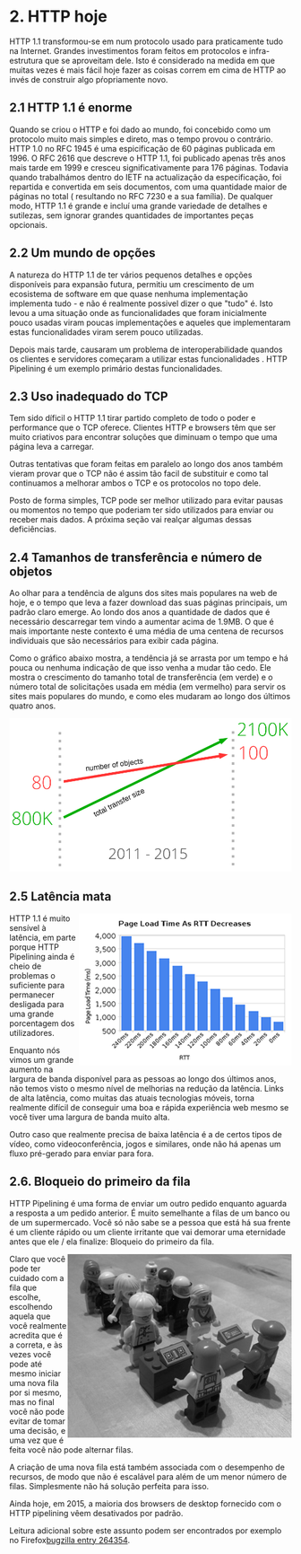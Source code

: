 # 2. HTTP hoje

HTTP 1.1 transformou-se em num protocolo usado para praticamente tudo na Internet. Grandes investimentos foram feitos em protocolos e infra-estrutura que se aproveitam dele. Isto é considerado na medida em que muitas vezes é mais fácil hoje fazer as coisas correm em cima de HTTP ao invés de construir algo pŕopriamente novo.


## 2.1 HTTP 1.1 é enorme

Quando se criou o HTTP e foi dado ao mundo, foi concebido como um protocolo muito mais simples e direto, mas o tempo provou o contrário. HTTP 1.0 no RFC 1945 é uma espicificação
de 60 páginas publicada em 1996. O RFC 2616 que descreve o HTTP 1.1, foi publicado apenas três anos mais tarde em 1999 e cresceu significativamente para 176 páginas. Todavia quando trabalhámos dentro do IETF na actualização da especificação, foi repartida e convertida em seis documentos, com uma quantidade maior de páginas no total ( resultando no RFC 7230 e a sua família). De qualquer modo, HTTP 1.1 é grande e incluí uma grande variedade de detalhes e sutilezas, sem ignorar grandes quantidades de importantes peças opcionais.

## 2.2 Um mundo de opções

A natureza do HTTP 1.1 de ter vários pequenos detalhes e opções disponíveis para expansão futura, permitiu um crescimento de um ecosistema de software em que quase nenhuma implementação implementa tudo - e não é realmente possivel dizer o que "tudo" é. Isto levou a uma situação onde as funcionalidades que foram inicialmente pouco usadas viram poucas implementações e aqueles que implementaram estas funcionalidades viram serem pouco utilizadas.

Depois mais tarde, causaram um problema de interoperabilidade quandos os clientes e servidores começaram a utilizar estas funcionalidades . HTTP Pipelining é um exemplo primário destas funcionalidades.

## 2.3 Uso inadequado do TCP

Tem sido díficil o HTTP 1.1 tirar partido completo de todo o poder e performance que o TCP oferece. Clientes HTTP e browsers têm que ser muito criativos para encontrar soluções que diminuam o tempo que uma página leva a carregar.

Outras tentativas que foram feitas em paralelo ao longo dos anos também vieram provar que o TCP não é assim tão facil de substituir e como tal continuamos a melhorar ambos o TCP e os protocolos no topo dele.

Posto de forma simples, TCP pode ser melhor utilizado para evitar pausas ou momentos no tempo que poderiam ter sido utilizados para enviar ou receber mais dados. A próxima seção vai realçar algumas dessas deficiências.


## 2.4 Tamanhos de transferência e número de objetos

Ao olhar para a tendência de alguns dos sites mais populares na web de hoje, e o tempo que leva a fazer download das suas páginas principais, um padrão claro emerge. Ao londo dos anos a quantidade de dados que é necessário descarregar tem vindo a aumentar acima de 1.9MB. O que é mais importante neste contexto é uma média de uma centena de recursos individuais que são necessários para exibir cada página.


Como o gráfico abaixo mostra, a tendência já se arrasta por um tempo e há pouca ou nenhuma indicação de que isso venha a mudar tão cedo. Ele mostra o crescimento do tamanho total de transferência (em verde) e o número total de solicitações usada em média (em vermelho) para servir os sites mais populares do mundo, e como eles mudaram ao longo dos últimos quatro anos.

![transfer size growth](https://raw.githubusercontent.com/bagder/http2-explained/master/images/transfer-size-growth.png)

## 2.5 Latência mata

<img style="float: right;" src="https://raw.githubusercontent.com/bagder/http2-explained/master/images/page-load-time-rtt-decreases.png" />

HTTP 1.1 é muito sensível à latência, em parte porque HTTP Pipelining ainda é cheio de problemas o suficiente para permanecer desligada para uma grande porcentagem dos utilizadores.

Enquanto nós vimos um grande aumento na largura de banda disponível para as pessoas ao longo dos últimos anos, não temos visto o mesmo nível de melhorias na redução da latência. Links de alta latência, como muitas das atuais tecnologias móveis, torna realmente difícil de conseguir uma boa e rápida experiência web mesmo se você tiver uma largura de banda muito alta.

Outro caso que realmente precisa de baixa latência é a de certos tipos de vídeo, como videoconferência, jogos e similares, onde não há apenas um fluxo pré-gerado para enviar para fora.

## 2.6. Bloqueio do primeiro da fila

HTTP Pipelining é uma forma de enviar um outro pedido enquanto aguarda a resposta a um pedido anterior. É muito semelhante a filas de um banco ou de um supermercado. Você só não sabe se a pessoa que está há sua frente é um cliente rápido ou um cliente irritante que vai demorar uma eternidade antes que ele / ela finalize: Bloqueio do primeiro da fila.

<img style="float: right;" src="https://raw.githubusercontent.com/bagder/http2-explained/master/images/head-of-line-blocking.jpg" />

Claro que você pode ter cuidado com a fila que escolhe, escolhendo aquela que você realmente acredita que é a correta, e às vezes você pode até mesmo iniciar uma nova fila por si mesmo, mas no final você não pode evitar de tomar uma decisão, e uma vez que é feita você não pode alternar filas.

A criação de uma nova fila está também associada com o desempenho de recursos, de modo que não é escalável para além de um menor número de filas. Simplesmente não há solução perfeita para isso.

Ainda hoje, em 2015, a maioria dos browsers de desktop fornecido com o HTTP pipelining vêem desativados por padrão.

Leitura adicional sobre este assunto podem ser encontrados por exemplo no Firefox[bugzilla entry 264354](https://bugzilla.mozilla.org/show_bug.cgi?id=264354).
